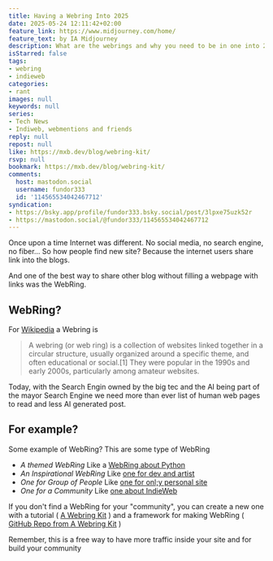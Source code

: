 ```yaml
---
title: Having a Webring Into 2025
date: 2025-05-24 12:11:42+02:00
feature_link: https://www.midjourney.com/home/
feature_text: by IA Midjourney
description: What are the webrings and why you need to be in one into 2025
isStarred: false
tags:
- webring
- indieweb
categories:
- rant
images: null
keywords: null
series:
- Tech News
- Indiweb, webmentions and friends
reply: null
repost: null
like: https://mxb.dev/blog/webring-kit/
rsvp: null
bookmark: https://mxb.dev/blog/webring-kit/
comments:
  host: mastodon.social
  username: fundor333
  id: '114565534042467712'
syndication:
- https://bsky.app/profile/fundor333.bsky.social/post/3lpxe75uzk52r
- https://mastodon.social/@fundor333/114565534042467712
---
```


Once upon a time Internet was different. No social media, no search engine, no fiber...
So how people find new site? Because the internet users share link into the blogs.

And one of the best way to share other blog without filling a webpage with links was the WebRing.

## WebRing?

For [Wikipedia](https://en.wikipedia.org/wiki/Webring) a Webring is

> A webring (or web ring) is a collection of websites linked together in a circular structure, usually organized around a specific theme, and often educational or social.[1] They were popular in the 1990s and early 2000s, particularly among amateur websites.

Today, with the Search Engin owned by the big tec and the AI being part of the mayor Search Engine we need more than ever list of human web pages to read and less AI generated post.

## For example?

Some example of WebRing? This are some type of WebRing

* _A themed WebRing_ Like a [WebRing about Python](https://djangowebring.com/)
* _An Inspirational WebRing_ Like [one for dev and artist](https://webring.xxiivv.com/)
* _One for Group of People_ Like [one for onl;y personal site](https://webring.recurse.com/)
* _One for a Community_ Like [one about IndieWeb](https://xn--sr8hvo.ws/directory)

If you don't find a WebRing for your "community", you can create a new one with a tutorial ( [A Webring Kit](https://mxb.dev/blog/webring-kit/) ) and a framework for making WebRing ( [GitHub Repo from A Webring Kit](https://github.com/maxboeck/webring) )

Remember, this is a free way to have more traffic inside your site and for build your community
